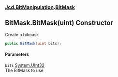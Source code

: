 ### [Jcd.BitManipulation](Jcd_BitManipulation.md 'Jcd.BitManipulation').[BitMask](Jcd_BitManipulation_BitMask.md 'Jcd.BitManipulation.BitMask')
## BitMask.BitMask(uint) Constructor
Create a bitmask    
```csharp
public BitMask(uint bits);
```
#### Parameters
<a name='Jcd_BitManipulation_BitMask_BitMask(uint)_bits'></a>
`bits` [System.UInt32](https://docs.microsoft.com/en-us/dotnet/api/System.UInt32 'System.UInt32')  
The BitMask to use
  
